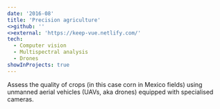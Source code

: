 ```yaml
---
date: '2016-08'
title: 'Precision agriculture'
<>github: ''
<>external: 'https://keep-vue.netlify.com/'
tech:
  - Computer vision
  - Multispectral analysis
  - Drones
showInProjects: true
---
```


Assess the quality of crops (in this case corn in Mexico fields) using unmanned aerial vehicles (UAVs, aka drones) equipped with specialised cameras.
